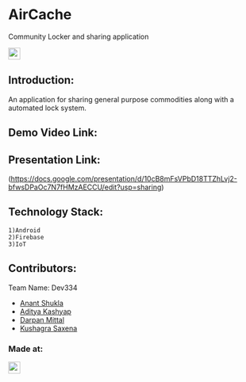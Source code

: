 # AirCache
Community Locker and sharing application

<a href="https://hack36.com"> <img src="https://cutt.ly/BuiltAtHack36" height=24px> </a>

## Introduction:
   An application for sharing general purpose commodities along with a automated lock system.
   
## Demo Video Link:
   
   
## Presentation Link:
   (https://docs.google.com/presentation/d/10cB8mFsVPbD18TTZhLvj2-bfwsDPaOc7N7fHMzAECCU/edit?usp=sharing)

## Technology Stack:
    1)Android
    2)Firebase
    3)IoT
    
## Contributors:
    
Team Name: Dev334
* [Anant Shukla](https://github.com/iamanantshukla)
* [Aditya Kashyap](https://github.com/Aditya99k)
* [Darpan Mittal](https://github.com/darpan1107)
* [Kushagra Saxena](https://github.com/dovahkiin21)

### Made at:
<a href="https://hack36.com"> <img src="https://cutt.ly/BuiltAtHack36" height=24px> </a>
   
